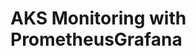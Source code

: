 # AKS Monitoring with PrometheusGrafana                                                                                                                                                                                                                        
